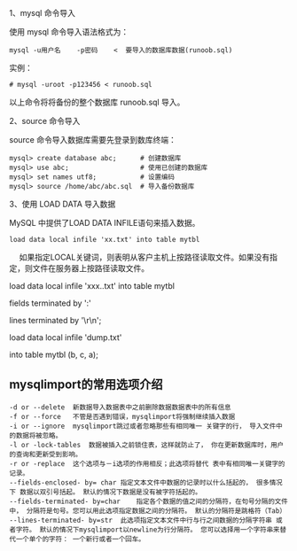 1、mysql 命令导入

使用 mysql 命令导入语法格式为：

	mysql -u用户名    -p密码    <  要导入的数据库数据(runoob.sql)

实例：

	# mysql -uroot -p123456 < runoob.sql

以上命令将将备份的整个数据库 runoob.sql 导入。

2、source 命令导入

source 命令导入数据库需要先登录到数库终端：

	mysql> create database abc;      # 创建数据库
	mysql> use abc;                  # 使用已创建的数据库 
	mysql> set names utf8;           # 设置编码
	mysql> source /home/abc/abc.sql  # 导入备份数据库

3、使用 LOAD DATA 导入数据

MySQL 中提供了LOAD DATA INFILE语句来插入数据。

	load data local infile 'xx.txt' into table mytbl
　
如果指定LOCAL关键词，则表明从客户主机上按路径读取文件。如果没有指定，则文件在服务器上按路径读取文件。

load data local infile  'xxx..txt' into table mytbl

fields terminated by ':'

lines terminated by '\r\n';

load data local infile 'dump.txt'

into table mytbl (b, c, a);


## mysqlimport的常用选项介绍

	-d or --delete	新数据导入数据表中之前删除数据数据表中的所有信息
	-f or --force	不管是否遇到错误，mysqlimport将强制继续插入数据
	-i or --ignore	mysqlimport跳过或者忽略那些有相同唯一 关键字的行， 导入文件中的数据将被忽略。
	-l or -lock-tables	数据被插入之前锁住表，这样就防止了， 你在更新数据库时，用户的查询和更新受到影响。
	-r or -replace	这个选项与－i选项的作用相反；此选项将替代 表中有相同唯一关键字的记录。
	--fields-enclosed- by= char	指定文本文件中数据的记录时以什么括起的， 很多情况下 数据以双引号括起。 默认的情况下数据是没有被字符括起的。
	--fields-terminated- by=char	指定各个数据的值之间的分隔符，在句号分隔的文件中， 分隔符是句号。您可以用此选项指定数据之间的分隔符。 默认的分隔符是跳格符（Tab）
	--lines-terminated- by=str	此选项指定文本文件中行与行之间数据的分隔字符串 或者字符。 默认的情况下mysqlimport以newline为行分隔符。 您可以选择用一个字符串来替代一个单个的字符： 一个新行或者一个回车。

